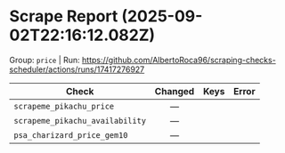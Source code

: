 # Scrape Report (2025-09-02T22:16:12.082Z)

Group: `price`  |  Run: https://github.com/AlbertoRoca96/scraping-checks-scheduler/actions/runs/17417276927

| Check | Changed | Keys | Error |
|---|:---:|:--|:--|
| `scrapeme_pikachu_price` | — |  |  |
| `scrapeme_pikachu_availability` | — |  |  |
| `psa_charizard_price_gem10` | — |  |  |
